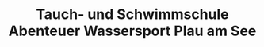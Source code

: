 ---
title: "Tauch- und Schwimmschule Abenteuer Wassersport Plau am See"
url: /plau-am-see/tauch-und-schwimmschule-abenteuer-wassersport-plau-am-see/
shop: Tauchen
---
